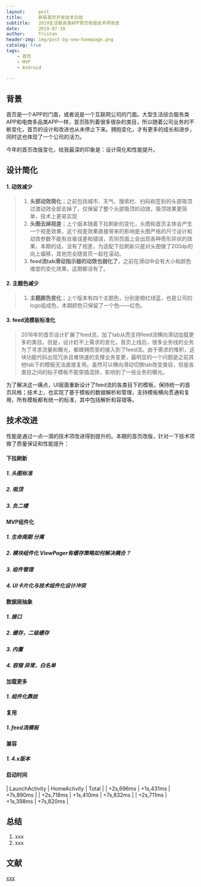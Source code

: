 ```yaml
---
layout:     post
title:      新版首页开发技术总结
subtitle:   2019生活服务类APP首页改版技术项改进
date:       2019-07-10
author:     Tristan
header-img: img/post-bg-new-homepage.png
catalog: true
tags:
    - 首页
    - MVP
    - Android
    
---
```


## 背景
首页是一个APP的门面，或者说是一个互联网公司的门面。大型生活综合服务类APP和电商多品类APP一样，首页陈列着很多很杂的类目，所以随着公司业务的不断变化，首页的设计和改进也从未停止下来。拥抱变化，才有更多的成长和进步，同时这也体现了一个公司的活力。

今年的首页改版变化，给我最深的印象是：设计简化和性能提升。

## 设计简化

#### 1. 动效减少
> 1. **头部动效简化**；之前包括城市、天气、搜索栏、扫码和签到的头部吸顶过渡动效全部去掉了，仅保留了整个头部吸顶的动效，吸顶效果更简单，技术上更易实现
> 2. **头图去掉视差**；上个版本随着下拉刷新的变化，头图和首页主体会产生一个视差效果，这个视差效果直接带来的影响是头图严格的尺寸设计和动效参数不能有丝毫误差和错误，否则页面上会出现各种奇形异状的效果，本期的话，没有了视差，为适配下拉刷新只是对头图做了200dp的向上偏移，其他完全随首页一起在滚动。
> 3. **feed流tab滑动指示器的动效也弱化了**，之前在滑动中会有大小和颜色维度的变化效果，这期都没有了。

#### 2. 主题色减少
> 1. **主题颜色变化**；上个版本有四个主题色，分别是橙红绿蓝，也是公司的logo组成色，本期颜色只保留了一个色——红色。

#### 3. feed流模板标准化
> 2018年的首页设计扩展了feed流，加了tab从而支持feed流横向滑动加载更多的类目。但是，设计赶不上需求的变化，首页上线后，很多业务线的业务为了寻求流量和曝光，都蜂拥而至的接入到了feed流。由于需求的堆积，这块功能代码出现冗余且难快速的支撑业务变更，最明显的一个问题是之前其他tab下的模板无法直接复用。虽然可以横向滑动切换tab改变类目，但是各类目之间的帖子模板不能穿插混排，影响到了一些业务的曝光。

为了解决这一痛点，UI层面重新设计了feed流的各类目下的模板，保持统一的首页风格；技术上，也实现了基于模板的数据解析和管理，支持模板横向贯通和复用，所有模板都有统一的标准，其中包括解析和容错等。


## 技术改进
性能是通过一点一滴的技术项改进得到提升的。本期的首页改版，针对一下技术项做了质量保证和性能提升：
#### 下拉刷新
##### 1. 头图标准
##### 2. 吸顶
##### 3. 负二楼

#### MVP组件化
##### 1. 生命周期 分离
##### 2. 模块组件化 ViewPager有缓存策略如何解决耦合？
##### 3. 组件管理
##### 4. UI卡片化与技术组件化设计冲突

#### 数据层抽象
##### 1. 接口
##### 2. 缓存，二级缓存
##### 3. 内置
##### 4. 容错 异常，白名单

#### 加载更多
##### 1. 组件化靠拢

#### 复用
##### 1. feed流模板

#### 兼容
##### 1. 4.x版本

#### 启动时间
| LaunchActivity | HomeActivity | Total |
| +2s,696ms | +1s,431ms | +7s,890ms |
| +2s,718ms | +1s,410ms | +7s,832ms |
| +2s,711ms | +1s,398ms | +7s,820ms |

## 总结
1. xxx
2. xxx

## 文献
[xxx](http://www.json6.com)<br/>
